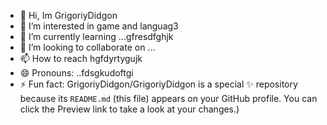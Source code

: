 - 👋 Hi, Im GrigoriyDidgon
- 👀 I’m interested in game and languag3
- 🌱 I’m currently learning ...gfresdfghjk
- 💞️ I’m looking to collaborate on ...
- 📫 How to reach hgfdyrtygujk
- 😄 Pronouns: ..fdsgkudoftgi
- ⚡ Fun fact:
GrigoriyDidgon/GrigoriyDidgon is a special ✨ repository because its `README.md` (this file) appears on your GitHub profile.
You can click the Preview link to take a look at your changes.)
